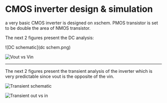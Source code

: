 # CMOS inverter design & simulation 


a very basic CMOS inverter is designed on xschem. PMOS transistor is set to be double the area of NMOS transistor.

The next 2 figures present the DC analysis:


![DC schematic](dc schem.png)



![Vout vs Vin](file:///home/monem/Pictures/Screenshots/inverter%20analysis/dc%20result.png)

------


The next 2 figures present the transient analysis of the inverter which is very predictable since vout is the opposite of the vin.


![Transient schematic](file:///home/monem/Pictures/Screenshots/inverter%20analysis/trans%20schem.png)



![Transient out vs in](file:///home/monem/Pictures/Screenshots/inverter%20analysis/trans%20plot.png)


  